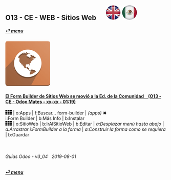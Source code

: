 ## O13 - CE - WEB - Sitios Web &nbsp;&nbsp;&nbsp;&nbsp; [![en-uk](/doc/img/en-uk_flag_button_small.png)](/en-uk/o13/ee/web/en-uk-o13-ee-web-websites-builder-guides.md) [ ![es-mx](/doc/img/es-mx_flag_button_small.png)](/es-mx/o13/ee/web/es-mx-o13-ee-web-websites-builder-guides.md)  
#### [_&#x23CE; menu_](/es-mx/o13/ce/es-mx-o13-ce-guides-menu.md)
### ![web](/doc/img/website.png)

#### [El Form Builder de Sitios Web se movió a la Ed. de la Comunidad &nbsp;&nbsp; (O13 - CE - Odoo Mates - xx-xx - 01:19)](https://youtube.com/embed/o3WGNq4i344?autoplay=1&start=0&end=0&rel=0)  
[***Sync***]: # (es-mx-o13-ee-web-websites-builder-guides)  
![apps](/doc/img/apps.png) | o:Apps | f:Buscar... form-builder | _(apps)_ &#x2716;  
i:Form Builder | b:Más Info | b:Instalar  
![apps](/doc/img/apps.png) | o:SitioWeb | b:IrAlSitioWeb | b:Editar | _a:Desplazar menú hasta abajo_ | _a:Arrastrar i:FormBuilder a la forma_ | _a:Construir la forma como se requiera_ | b:Guardar  

<br>
	
###### Guías Odoo - v3_04 &nbsp; 2019-08-01  
**[_&#x23CE; menu_](/es-mx/o13/ce/es-mx-o13-ce-guides-menu.md)**  
